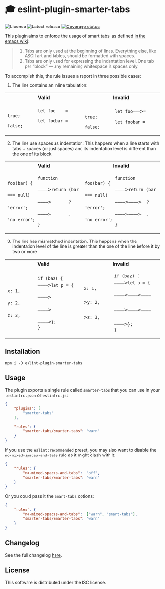 # 🎓 eslint-plugin-smarter-tabs
![License](https://badgen.net/github/license/cheap-glitch/eslint-plugin-smarter-tabs?color=green)
![Latest release](https://badgen.net/github/release/cheap-glitch/eslint-plugin-smarter-tabs?color=green)
[![Coverage status](https://coveralls.io/repos/github/cheap-glitch/eslint-plugin-smarter-tabs/badge.svg?branch=main)](https://coveralls.io/github/cheap-glitch/eslint-plugin-smarter-tabs?branch=main)

This plugin aims  to enforce the usage  of smart tabs, as defined
[in the emacs wiki](https://www.emacswiki.org/emacs/SmartTabs):

> 1. Tabs are only  used at the beginning  of lines. Everything else, like ASCII
>    art and tables, should  be formatted with spaces.
> 2. Tabs  are  only used  for  expressing  the  indentation level. One  tab per
>    “block” — any remaining whitespace is spaces only.

To accomplish this, the rule issues a report in three possible cases:

1. The line contains an inline tabulation:

<table>
	<tr>
		<th>Valid</th>
		<th>Invalid</th>
	</tr>
	<tr>
		<td><code lang="javascript">
			let foo    = true;
			let foobar = false;
		</code></td>
		<td><code lang="javascript">
			let foo———𝈷= true;
			let foobar = false;
		</code></td>
	</tr>
</table>

2. The line use spaces as indentation:
  This happens when a line starts with tabs + spaces (or just spaces)
  and its  indentation level is different  than the one of  its block

<table>
	<tr>
		<th>Valid</th>
		<th>Invalid</th>
	</tr>
	<tr>
		<td><code lang="javascript">
			function foo(bar) {
			————𝈷return (bar === null)
			————𝈷       ? 'error';
			————𝈷       : 'no error';
			}
		</code></td>
		<td><code lang="javascript">
			function foo(bar) {
			————𝈷return (bar === null)
			————𝈷————𝈷  ? 'error';
			————𝈷————𝈷  : 'no error';
			}
		</code></td>
	</tr>
</table>

3. The line has mismatched indentation:
  This happens when the indentation level of the line is greater than
  the one of the line before it by two or more

<table>
	<tr>
		<th>Valid</th>
		<th>Invalid</th>
	</tr>
	<tr>
		<td><code lang="javascript">
			if (baz) {
			————𝈷let p = { x: 1,
			————𝈷          y: 2,
			————𝈷          z: 3,
			————𝈷};
			}
		</code></td>
		<td><code lang="javascript">
			if (baz) {
			————𝈷let p = { x: 1,
			————𝈷————𝈷————𝈷y: 2,
			————𝈷————𝈷————𝈷z: 3,
			————𝈷};
			}
		</code></td>
	</tr>
</table>

## Installation

```shell
npm i -D eslint-plugin-smarter-tabs
```

## Usage

The plugin exports a single rule called  `smarter-tabs` that you can use in your
`.eslintrc.json` or `eslintrc.js`:
```json
{
	"plugins": [
		"smarter-tabs"
	],

	"rules": {
		"smarter-tabs/smarter-tabs": "warn"
	}
}

```

If you  use the `eslint:recommended`  preset, you may  also want to  disable the
`no-mixed-spaces-and-tabs` rule as it might clash with it:
```json
{
	"rules": {
		"no-mixed-spaces-and-tabs":  "off",
		"smarter-tabs/smarter-tabs": "warn"
	}
}
```
Or you could pass it the `smart-tabs` options:
```json
{
	"rules": {
		"no-mixed-spaces-and-tabs":  ["warn", "smart-tabs"],
		"smarter-tabs/smarter-tabs": "warn"
	}
}
```

## Changelog

See the full changelog [here](https://github.com/cheap-glitch/eslint-plugin-smarter-tabs/releases).

## License

This software is distributed under the ISC license.
